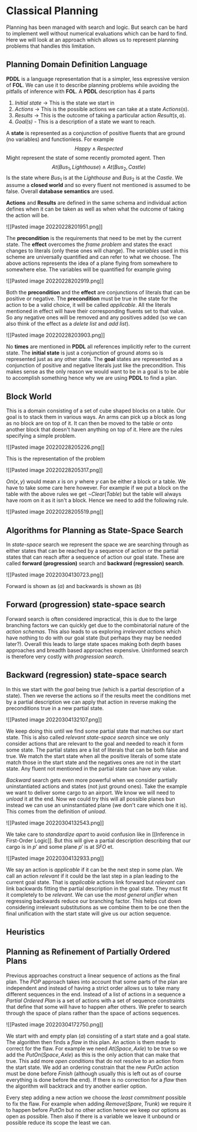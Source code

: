# Classical Planning
Planning has been managed with search and logic. But search can be hard to implement well without numerical evaluations which can be hard to find. Here we will look at an approach which allows us to represent planning problems that handles this limitation.

## Planning Domain Definition Language
**PDDL** is a language representation that is a simpler, less expressive version of **FOL**. We can use it to describe planning problems while avoiding the pitfalls of inference with **FOL**. A **PDDL** description has 4 parts

1. *Initial state* -> This is the state we start in
2. *Actions* -> This is the possible actions we can take at a state $Actions(s)$.
3. *Results* -> This is the outcome of taking a particular action $Result(s,a)$.
4. *Goal(s)* - This is a description of a state we want to reach.

A **state** is represented as a conjunction of positive fluents that are ground (no variables) and functionless. For example
$$Happy\land Respected$$
Might represent the state of some recently promoted agent. Then $$At(Bus_1, Lighthouse)\land At(Bus_2, Castle)$$Is the state where $Bus_1$ is at the $Lighthouse$ and $Bus_2$ is at the $Castle$. We assume a **closed world** and so every fluent not mentioned is assumed to be false. Overall **database semantics** are used.

**Actions** and **Results** are defined in the same schema and individual action defines when it can be taken as well as when what the outcome of taking the action will be.

![[Pasted image 20220228201951.png]]

The **precondition** is the requirements that need to be met by the current state. The **effect** overcomes the *frame problem* and states the exact changes to literals (only these ones will change). The *variables* used in this scheme are universally quantified and can refer to what we choose. The above actions represents the idea of a plane flying from somewhere to somewhere else. The variables will be quantified for example giving

![[Pasted image 20220228202919.png]]

Both the **precondition** and the **effect** are conjunctions of literals that can be positive or negative. The **precondition** must be true in the state for the action to be a valid choice, it will be called *applicable*. All the literals mentioned in effect will have their corresponding fluents set to that value. So any negative ones will be removed and any positives added (so we can also think of the effect as a *delete list* and *add list*).

![[Pasted image 20220228203903.png]]

No **times** are mentioned in **PDDL** all references implicitly refer to the current state. The **initial state** is just a conjunction of ground atoms so is represented just as any other state. The **goal** states are represented as a conjunction of positive and negative literals just like the precondition. This makes sense as the only reason we would want to be in a goal is to be able to accomplish something hence why we are using **PDDL** to find a plan.

## Block World
This is a domain consisting of a set of cube shaped blocks on a table. Our goal is to stack them in various ways. An arms can pick up a block as long as no block are on top of it. It can then be moved to the table or onto another block that doesn't haven anything on top of it. Here are the rules specifying a simple problem.

![[Pasted image 20220228205226.png]]

This is the representation of the problem

![[Pasted image 20220228205317.png]]

$On(x,y)$ would mean $x$ is on $y$ where $y$ can be either a block or a table. We have to take some care here however. For example if we put a block on the table with the above rules we get $¬Clear(Table)$ but the table will always have room on it as it isn't a block. Hence we need to add the following rule.

![[Pasted image 20220228205519.png]]

## Algorithms for Planning as State-Space Search
In *state-space* search we represent the space we are searching through as either states that can be reached by a sequence of action or the partial states that can reach after a sequence of action our goal state. These are called **forward (progression)** search and **backward (regression) search**.

![[Pasted image 20220304130723.png]]

Forward is shown as $(a)$ and backwards is shown as $(b)$

## Forward (progression) state-space search
Forward search is often considered impractical, this is due to the large branching factors we can quickly get due to the combinatorial nature of the *action schemas*. This also leads to us exploring *irrelevant actions* which have nothing to do with our goal state (but perhaps they may be needed later?). Overall this leads to large state spaces making both depth bases approaches and breadth based approaches expensive. Uninformed search is therefore very costly with *progression search*.

## Backward (regression) state-space search
In this we start with the *goal* being true (which is a partial description of a state). Then we reverse the actions so if the results meet the conditions met by a partial description we can apply that action in reverse making the preconditions true in a new partial state. 

![[Pasted image 20220304132107.png]]

We keep doing this until we find some partial state that matches our start state. This is also called *relevant state-space search* since we only consider actions that are relevant to the goal and needed to reach it form some state. The partial states are a list of literals that can be both false and true. We match the start state when all the positive literals of some state match those in the start state and the negatives ones are not in the start state. Any fluent not mentioned in the partial state can have any value.

*Backward* search gets even more powerful when we consider partially uninstantiated actions and states (not just ground ones). Take the example we want to deliver some cargo to an airport. We know we will need to $unload$ it at the end. Now we could try this will all possible planes bun instead we can use an uninstantiated plane (we don't care which one it is). This comes from the definition of $unload$.

![[Pasted image 20220304132543.png]]

We take care to *standardize apart* to avoid confusion like in [[Inference in First-Order Logic]]. But this will give a partial description describing that our cargo is in $p'$ and some plane $p'$ is at $SFO$ et.

![[Pasted image 20220304132933.png]]

We say an action is *applicable* if it can be the next step in some plan. We call an action *relevant* if it could be the last step in a plan leading to the current goal state. That is *applicable* actions link forward but *relevant* can link backwards fitting the partial description in the goal state. They must fit it completely to be *relevant*. We can use the *most general unifier* when regressing backwards reduce our branching factor. This helps cut down considering irrelevant substitutions as we combine them to be one then the final unification with the start state will give us our action sequence.

## Heuristics

## Planning as Refinement of Partially Ordered Plans
Previous approaches construct a linear sequence of actions as the final plan. The *POP* approach takes into account that some parts of the plan are independent and instead of having a strict order allows us to take many different sequences in the end. Instead of a list of actions in a sequence a *Partial Ordered Plan* is a set of actions with a set of sequence constraints that define that some will have to happen after others. We prefer to search through the space of plans rather than the space of actions sequences.

![[Pasted image 20220304172750.png]]

We start with and empty plan $(a)$ consisting of a start state and a goal state. The algorithm then finds a *flaw* in this plan. An action is them made to correct for the flaw. For example we need $At(Space, Axle)$ to be true so we add the $PutOn(Space, Axle)$ as this is the only action that can make that true. This add more *open conditions* that do not resolve to an action from the start state. We add an ordering constrain that the new $PutOn$ action must be done before $Finish$ (although usually this is left out as of course everything is done before the end). If there is no correction for a *flaw* then the algorithm will backtrack and try another earlier option.

Every step adding a new action we choose the *least commitment* possible to fix the flaw. For example when adding $Remove(Spare, Trunk)$ we require it to happen before $PutOn$ but no other action hence we keep our options as open as possible. Then also if there is a variable we leave it unbound or possible reduce its scope the least we can.